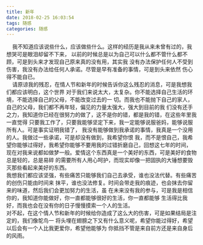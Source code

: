 ```yaml
---
title: 新年
date: 2018-02-25 16:03:54
tags: 随感
categories: 随感
---
```

&nbsp;&nbsp;&nbsp;&nbsp;我不知道应该说些什么，应该做些什么。这样的经历是我从来未曾有过的，我想哭可是眼泪却留不下来，
以前的时候总是以为自己可以什么都不管什么都不顾，可是到头来才发现自己原来真的没有用，其实我
没有办法保护任何人不受到伤害，我没有办法给任何人承诺。尽管是早有准备的事情，可是到头来依然
伤心得不能自已。  
&nbsp;&nbsp;&nbsp;&nbsp;请原谅我的残忍，在情人节和新年的时候告诉你这么残忍的消息，可是我想我们都应该明白，这个世界
对于我们来说太大，太复杂。你不能选择自己生活的环境，不能选择自己的父母，不能改变过去的一
切。而我也不能抛下自己的家人，自己的父母，我们都不再年轻，偏见的力量太强大，强大到目前的我
们没有还手之力，我知道你已经在很努力的做了，这不是你的错，都是我的错，在这些年里我一直觉得
只要我工作了，只要我能够坚定下来，我一定能够说服爸妈，能够说服所有人。可是事实证明我错了，
我没有能够做到我承诺的事情，我真是一个没用的人。我做过一些承诺，可是却没有做到，我希望你恨
我，而不是恨自己，我希望你能够过得好，我希望你能够不要用我的过错折磨自己，回想这七年的时间，
现在对我来说都如做梦一般。爱情这个东西真是一个美好的东西，可是美好的食物总是轻的，总是易碎
的需要所有人用心呵护，而现实却像一把固执的大锤想要毁灭那些看起来美好的东西。  
我想我们都应该坚强，有些痛苦只能够我们自己去承受，谁也没法代替。有些痛苦的创伤只能由时间来
抹平，谁也没法修复。时间会带走我的痕迹，也会抹去你留来的味道，然后我们会更加努力的生活，虽
在未来没有我的参与，可是我是相信你的，我知道你能做好，你一直都能够很好的生活，你一直都能够
生活得比我好，而我也会在没有你的日子慢慢摸索一个人的生活。  
对不起，在这个情人节和新年的时候给你造成了这么大的伤害，可是如果结局是注定的，我们像鸵鸟一
将头埋在翅膀之下又有什么意义呢，希望你能过得好，希望以后会有一个人比我更爱你，希望他能够为
你抵挡不管是来自前方还是来自身后的风雨。
